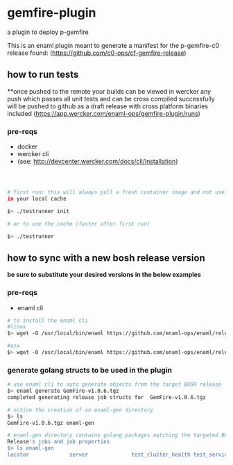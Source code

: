 # gemfire-plugin
a plugin to deploy p-gemfire

This is an enaml plugin meant to generate a manifest for the p-gemfire-c0
release found: (https://github.com/c0-ops/cf-gemfire-release)


## how to run tests
**once pushed to the remote your builds can be viewed in wercker
any push which passes all unit tests and can be cross compiled successfully will
be pushed to github as a draft release with cross platform binaries included
(https://app.wercker.com/enaml-ops/gemfire-plugin/runs)
### pre-reqs
  - docker
  - wercker cli 
  - (see: http://devcenter.wercker.com/docs/cli/installation)

```bash



# first run: this will always pull a fresh container image and not use anything
in your local cache

$> ./testrunner init

# or to use the cache (faster after first run)

$> ./testrunner

```


## how to sync with a new bosh release version
 **be sure to substitute your desired versions in the below examples**
### pre-reqs
  - enaml cli
```bash
# to install the enaml cli
#linux
$> wget -O /usr/local/bin/enaml https://github.com/enaml-ops/enaml/releases/download/v0.0.17/enaml-linux && chmod +x /usr/local/bin/enaml

#osx
$> wget -O /usr/local/bin/enaml https://github.com/enaml-ops/enaml/releases/download/v0.0.17/enaml-osx && chmod +x /usr/local/bin/enaml
```

### generate golang structs to be used in the plugin
```bash
# use enaml cli to auto generate objects from the target BOSH release
$> enaml generate GemFire-v1.0.6.tgz
completed generating release job structs for  GemFire-v1.0.6.tgz

# notice the creation of an enaml-gen directory
$> ls
GemFire-v1.0.6.tgz enaml-gen

# enaml-gen directory contains golang packages matching the targeted BOSH
Release's jobs and job properties
$> ls enaml-gen
locator             server              test_cluster_health test_service_health
```

